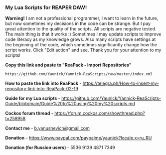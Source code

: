 ### **My Lua Scripts for REAPER DAW!**

**Warning!**
I am not a professional programmer, I want to learn in the future, but now sometimes my decisions in the code can be strange. But I pay great attention to the quality of the scripts. All scripts are negative tested. The main thing is that it works :) Sometimes I may update scripts to improve code literacy as my knowledge grows. Also many scripts have settings at the beginning of the code, which sometimes significantly change how the script works. Click "Edit action" and see. Thank you for your attention to my scripts!

**Copy this link and paste to "ReaPack - Import Repositories"**

```
https://github.com/Yaunick/Yannick-ReaScripts/raw/master/index.xml
```

**How to paste the link into ReaPack** - https://telegra.ph/How-to-insert-my-repository-link-into-ReaPack-02-19

**Guide for my Lua scripts** - https://github.com/Yaunick/Yannick-ReaScripts-Guide/blob/main/Guide%20to%20using%20my%20scripts.md

**Cockos forum thread** - https://forum.cockos.com/showthread.php?t=258958

**Contact me** - b.yanushevich@gmail.com

**Donation** - https://www.paypal.com/paypalme/yaunick?locale.x=ru_RU

**Donation (for Russion users)** - 5536 9139 4871 7349
